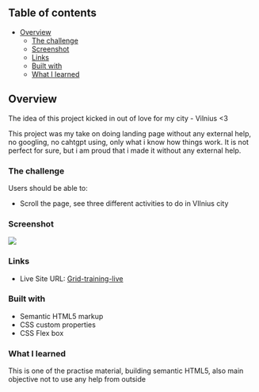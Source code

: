 ## Table of contents

- [Overview](#overview)
  - [The challenge](#the-challenge)
  - [Screenshot](#screenshot)
  - [Links](#links)
  - [Built with](#built-with)
  - [What I learned](#what-i-learned)

## Overview

The idea of this project kicked in out of love for my city - Vilnius <3

This project was my take on doing landing page without any external help, no googling, no cahtgpt using, only what i know how things work.
It is not perfect for sure, but i am proud that i made it without any external help.

### The challenge

Users should be able to:

- Scroll the page, see three different activities to do in VIlnius city

### Screenshot

![](./Images/screenshot.png)

### Links

- Live Site URL: [Grid-training-live](https://grid-training-session.netlify.app)

### Built with

- Semantic HTML5 markup
- CSS custom properties
- CSS Flex box

### What I learned

This is one of the practise material, building semantic HTML5, also main objective not to use any help from outside
